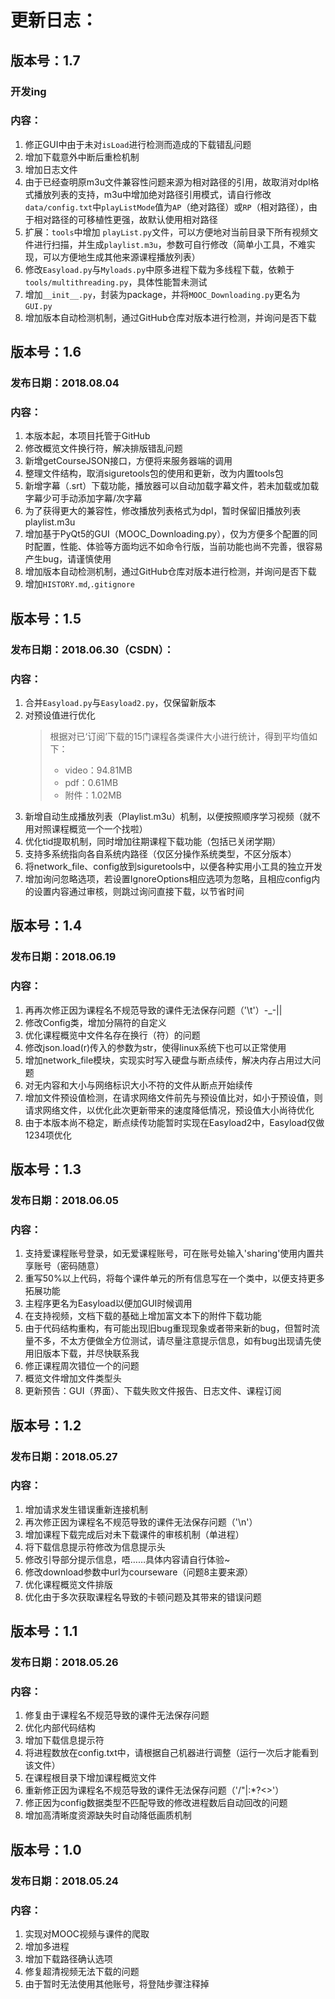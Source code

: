 # 更新日志：
## 版本号：1.7
### 开发ing
### 内容：
1. 修正GUI中由于未对`isLoad`进行检测而造成的下载错乱问题
2. 增加下载意外中断后重检机制
3. 增加日志文件
4. 由于已经查明原m3u文件兼容性问题来源为相对路径的引用，故取消对dpl格式播放列表的支持，m3u中增加绝对路径引用模式，请自行修改`data/config.txt`中`playListMode`值为`AP`（绝对路径）或`RP`（相对路径），由于相对路径的可移植性更强，故默认使用相对路径
5. 扩展：`tools`中增加 `playList.py`文件，可以方便地对当前目录下所有视频文件进行扫描，并生成`playlist.m3u`，参数可自行修改（简单小工具，不难实现，可以方便地生成其他来源课程播放列表）
6. 修改`Easyload.py`与`Myloads.py`中原多进程下载为多线程下载，依赖于`tools/multithreading.py`，具体性能暂未测试
7. 增加`__init__.py`，封装为package，并将`MOOC_Downloading.py`更名为`GUI.py`
8. 增加版本自动检测机制，通过GitHub仓库对版本进行检测，并询问是否下载

## 版本号：1.6
### 发布日期：2018.08.04
### 内容：
1. 本版本起，本项目托管于GitHub
2. 修改概览文件换行符，解决排版错乱问题
3. 新增getCourseJSON接口，方便将来服务器端的调用
4. 整理文件结构，取消siguretools包的使用和更新，改为内置tools包
5. 新增字幕（.srt）下载功能，播放器可以自动加载字幕文件，若未加载或加载字幕少可手动添加字幕/次字幕
6. 为了获得更大的兼容性，修改播放列表格式为dpl，暂时保留旧播放列表playlist.m3u
7. 增加基于PyQt5的GUI（MOOC_Downloading.py），仅为方便多个配置的同时配置，性能、体验等方面均远不如命令行版，当前功能也尚不完善，很容易产生bug，请谨慎使用
8. 增加版本自动检测机制，通过GitHub仓库对版本进行检测，并询问是否下载
9. 增加`HISTORY.md`,`.gitignore`

## 版本号：1.5
### 发布日期：2018.06.30（CSDN）：
### 内容：
1. 合并`Easyload.py`与`Easyload2.py`，仅保留新版本
2. 对预设值进行优化
    >根据对已‘订阅’下载的15门课程各类课件大小进行统计，得到平均值如下：
    >    * video：94.81MB
    >    * pdf：0.61MB
    >    * 附件：1.02MB
3. 新增自动生成播放列表（Playlist.m3u）机制，以便按照顺序学习视频（就不用对照课程概览一个一个找啦）
4. 优化tid提取机制，同时增加往期课程下载功能（包括已关闭学期）
5. 支持多系统指向各自系统内路径（仅区分操作系统类型，不区分版本）
6. 将network_file、config放到siguretools中，以便各种实用小工具的独立开发
7. 增加询问忽略选项，若设置IgnoreOptions相应选项为忽略，且相应config内的设置内容通过审核，则跳过询问直接下载，以节省时间

## 版本号：1.4
### 发布日期：2018.06.19
### 内容：
1. 再再次修正因为课程名不规范导致的课件无法保存问题（'\t'）-_-||
2. 修改Config类，增加分隔符的自定义
3. 优化课程概览中文件名存在换行（符）的问题
4. 修改json.load(r)传入的参数为str，使得linux系统下也可以正常使用
5. 增加network_file模块，实现实时写入硬盘与断点续传，解决内存占用过大问题
6. 对无内容和大小与网络标识大小不符的文件从断点开始续传
7. 增加文件预设值检测，在请求网络文件前先与预设值比对，如小于预设值，则请求网络文件，以优化此次更新带来的速度降低情况，预设值大小尚待优化
8. 由于本版本尚不稳定，断点续传功能暂时实现在Easyload2中，Easyload仅做1234项优化

## 版本号：1.3
### 发布日期：2018.06.05
### 内容：
1. 支持爱课程账号登录，如无爱课程账号，可在账号处输入'sharing'使用内置共享账号（密码随意）
2. 重写50%以上代码，将每个课件单元的所有信息写在一个类中，以便支持更多拓展功能
3. 主程序更名为Easyload以便加GUI时候调用
4. 在支持视频，文档下载的基础上增加富文本下的附件下载功能
5. 由于代码结构重构，有可能出现旧bug重现现象或者带来新的bug，但暂时流量不多，不太方便做全方位测试，请尽量注意提示信息，如有bug出现请先使用旧版本下载，并尽快联系我
6. 修正课程周次错位一个的问题
7. 概览文件增加文件类型头
8. 更新预告：GUI（界面）、下载失败文件报告、日志文件、课程订阅

## 版本号：1.2
### 发布日期：2018.05.27
### 内容：
1. 增加请求发生错误重新连接机制
2. 再次修正因为课程名不规范导致的课件无法保存问题（'\n'）
3. 增加课程下载完成后对未下载课件的审核机制（单进程）
4. 将下载信息提示符修改为信息提示头
5. 修改引导部分提示信息，唔……具体内容请自行体验~
6. 修改download参数中url为courseware（问题8主要来源）
7. 优化课程概览文件排版
8. 优化由于多次获取课程名导致的卡顿问题及其带来的错误问题

## 版本号：1.1
### 发布日期：2018.05.26
### 内容：
1. 修复由于课程名不规范导致的课件无法保存问题
2. 优化内部代码结构
3. 增加下载信息提示符
4. 将进程数放在config.txt中，请根据自己机器进行调整（运行一次后才能看到该文件）
5. 在课程根目录下增加课程概览文件
6. 重新修正因为课程名不规范导致的课件无法保存问题（'\/"|:*?<>'）
7. 修正因为config数据类型不匹配导致的修改进程数后自动回改的问题
8. 增加高清晰度资源缺失时自动降低画质机制

## 版本号：1.0
### 发布日期：2018.05.24
### 内容：
1. 实现对MOOC视频与课件的爬取
2. 增加多进程
3. 增加下载路径确认选项
4. 修复超清视频无法下载的问题
5. 由于暂时无法使用其他账号，将登陆步骤注释掉